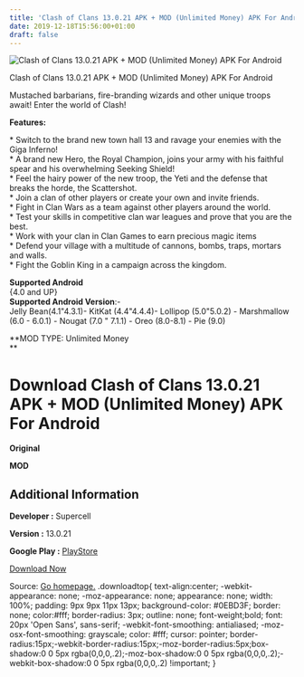 ```yaml
---
title: 'Clash of Clans 13.0.21 APK + MOD (Unlimited Money) APK For Android'
date: 2019-12-18T15:56:00+01:00
draft: false
---
```


![Clash of Clans 13.0.21 APK + MOD (Unlimited Money) APK For Android](https://i0.wp.com/apkhome.net/wp-content/uploads/2019/12/Clash-of-Clans-13.0.21-APK-MOD-Unlimited-Money.png "Clash of Clans 13.0.21 APK + MOD (Unlimited Money) APK For Android")

  

Clash of Clans 13.0.21 APK + MOD (Unlimited Money) APK For Android

Mustached barbarians, fire-branding wizards and other unique troops await! Enter the world of Clash!

**Features:**

\* Switch to the brand new town hall 13 and ravage your enemies with the Giga Inferno!  
\* A brand new Hero, the Royal Champion, joins your army with his faithful spear and his overwhelming Seeking Shield!  
\* Feel the hairy power of the new troop, the Yeti and the defense that breaks the horde, the Scattershot.  
\* Join a clan of other players or create your own and invite friends.  
\* Fight in Clan Wars as a team against other players around the world.  
\* Test your skills in competitive clan war leagues and prove that you are the best.  
\* Work with your clan in Clan Games to earn precious magic items  
\* Defend your village with a multitude of cannons, bombs, traps, mortars and walls.  
\* Fight the Goblin King in a campaign across the kingdom.

**Supported Android**  
{4.0 and UP}  
**Supported Android Version**:-  
Jelly Bean(4.1"4.3.1)- KitKat (4.4"4.4.4)- Lollipop (5.0"5.0.2) - Marshmallow (6.0 - 6.0.1) - Nougat (7.0 " 7.1.1) - Oreo (8.0-8.1) - Pie (9.0)

**MOD TYPE: Unlimited Money  
**

Download Clash of Clans 13.0.21 APK + MOD (Unlimited Money) APK For Android
===========================================================================

**Original**

**MOD**

Additional Information
----------------------

**Developer :** Supercell

**Version :** 13.0.21

**Google Play :** [PlayStore](https://play.google.com/store/apps/details?id=com.supercell.clashofclans#)

  

[Download Now](https://store4app.co/post/clash-of-clans-13-0-21-apk-mod-unlimited-money-apk-for-android_1576680625)

  
Source: [Go homepage.](https://store4app.co/post/clash-of-clans-13-0-21-apk-mod-unlimited-money-apk-for-android_1576680625) .downloadtop{ text-align:center; -webkit-appearance: none; -moz-appearance: none; appearance: none; width: 100%; padding: 9px 9px 11px 13px; background-color: #0EBD3F; border: none; color:#fff; border-radius: 3px; outline: none; font-weight;bold; font: 20px 'Open Sans', sans-serif; -webkit-font-smoothing: antialiased; -moz-osx-font-smoothing: grayscale; color: #fff; cursor: pointer; border-radius:15px;-webkit-border-radius:15px;-moz-border-radius:5px;box-shadow:0 0 5px rgba(0,0,0,.2);-moz-box-shadow:0 0 5px rgba(0,0,0,.2);-webkit-box-shadow:0 0 5px rgba(0,0,0,.2) !important; }